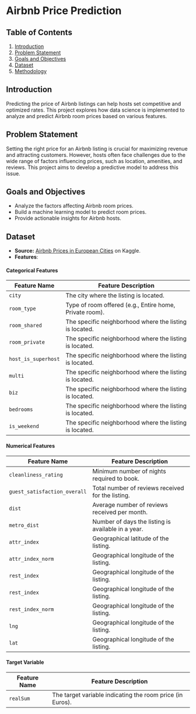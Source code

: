 # Airbnb Price Prediction

## Table of Contents
1. [Introduction](#introduction)  
2. [Problem Statement](#problem-statement)  
3. [Goals and Objectives](#goals-and-objectives)  
4. [Dataset](#dataset)  
5. [Methodology](#methodology)

## Introduction
Predicting the price of Airbnb listings can help hosts set competitive and optimized rates. This project explores how data science is implemented to analyze and predict Airbnb room prices based on various features.

## Problem Statement
Setting the right price for an Airbnb listing is crucial for maximizing revenue and attracting customers. However, hosts often face challenges due to the wide range of factors influencing prices, such as location, amenities, and reviews. This project aims to develop a predictive model to address this issue.

## Goals and Objectives
- Analyze the factors affecting Airbnb room prices.  
- Build a machine learning model to predict room prices.  
- Provide actionable insights for Airbnb hosts.

## Dataset
- **Source:** [Airbnb Prices in European Cities](https://www.kaggle.com/datasets/thedevastator/airbnb-prices-in-european-cities) on Kaggle.
- **Features**:
#### Categorical Features
| **Feature Name**   | **Feature Description**                                     |
|---------------------|-------------------------------------------------------------|
| `city`             | The city where the listing is located.                      |
| `room_type`        | Type of room offered (e.g., Entire home, Private room).      |
| `room_shared`    | The specific neighborhood where the listing is located.      |
| `room_private`    | The specific neighborhood where the listing is located.      |
| `host_is_superhost`    | The specific neighborhood where the listing is located.      |
| `multi`    | The specific neighborhood where the listing is located.      |
| `biz`    | The specific neighborhood where the listing is located.      |
| `bedrooms`    | The specific neighborhood where the listing is located.      |
| `is_weekend`    | The specific neighborhood where the listing is located.      |

#### Numerical Features
| **Feature Name**      | **Feature Description**                                     |
|------------------------|------------------------------------------------------------|
| `cleanliness_rating`     | Minimum number of nights required to book.                  |
| `guest_satisfaction_overall`  | Total number of reviews received for the listing.           |
| `dist`  | Average number of reviews received per month.               |
| `metro_dist`   | Number of days the listing is available in a year.          |
| `attr_index`           | Geographical latitude of the listing.                      |
| `attr_index_norm`          | Geographical longitude of the listing.                     |
| `rest_index`          | Geographical longitude of the listing.                     |
| `rest_index`          | Geographical longitude of the listing.                     |
| `rest_index_norm`          | Geographical longitude of the listing.                     |
| `lng`          | Geographical longitude of the listing.                     |
| `lat`          | Geographical longitude of the listing.                     |


#### Target Variable
| **Feature Name**   | **Feature Description**                                     |
|---------------------|-------------------------------------------------------------|
| `realSum`             | The target variable indicating the room price (in Euros).   |

